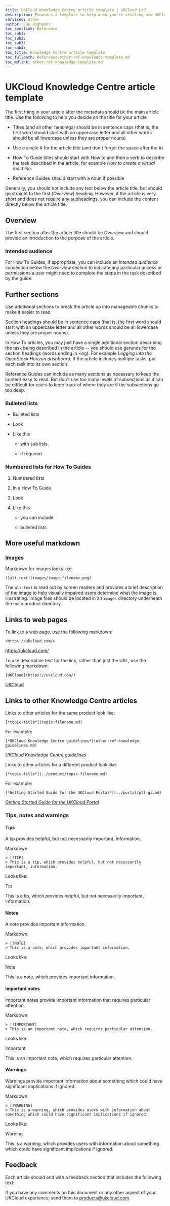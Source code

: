 ```yaml
---
title: UKCloud Knowledge Centre article template | UKCloud Ltd
description: Provides a template to help when you're creating new UKCloud Knowledge Centre articles
services: other
author: Sue Highmoor
toc_rootlink: Reference
toc_sub1: 
toc_sub2:
toc_sub3:
toc_sub4:
toc_title: Knowledge Centre article template
toc_fullpath: Reference/other-ref-knowledge-template.md
toc_mdlink: other-ref-knowledge-template.md
---
```


# UKCloud Knowledge Centre article template

The first thing in your article after the metadata should be the main article title. Use the following to help you decide on the title for your article

- Titles (and all other headings) should be in sentence caps (that is, the first word should start with an uppercase letter and all other words should be all lowercase unless they are proper nouns)

- Use a single # for the article title (and don't forget the space after the #)

- How To Guide titles should start with How to and then a verb to describe the task described in the article, for example *How to create a virtual machine*.

- Reference Guides should start with a noun if possible

Generally, you should not include any text below the article title, but should go straight to the first (*Overview*) heading. However, if the article is very short and does not require any subheadings, you can include the content directly below the article title.

## Overview

The first section after the article title should be *Overview* and should provide an introduction to the purpose of the article.

### Intended audience

For How To Guides, if appropriate, you can include an *Intended audience* subsection below the *Overview* section to indicate any particular access or permissions a user might need to complete the steps in the task described by the guide.

## Further sections

Use additional sections to break the article up into manageable chunks to make it easier to read.

Section headings should be in sentence caps (that is, the first word should start with an uppercase letter and all other words should be all lowercase unless they are proper nouns).

In How To articles, you may just have a single additional section describing the task being described in the article -- you should use gerunds for the section headings (words ending in -ing). For example *Logging into the OpenStack Horizon dashboard*. If the article includes multiple tasks, put each task into its own section.

Reference Guides can include as many sections as necessary to keep the content easy to read. But don't use too many levels of subsections as it can be difficult for users to keep track of where they are if the subsections go too deep.

### Bulleted lists

- Bulleted lists

- Look

- Like this

  - with sub lists

  - if required

### Numbered lists for How To Guides

1. Numbered lists

2. In a How To Guide

3. Look

4. Like this

    - you can include

    - bulleted lists

## More useful markdown

### Images

Markdown for images looks like:

    ![alt-text](images/image-filename.png)

The `alt-text` is read out by screen readers and provides a brief description of the image to help visually impaired users determine what the image is illustrating. Image files should be located in an `images` directory underneath the main product directory.

## Links to web pages

To link to a web page, use the following markdown:

    <https://ukcloud.com/>

<https://ukcloud.com/>

To use descriptive text for the link, rather than just the URL, use the following markdown:

    [UKCloud](https://ukcloud.com/)

[UKCloud](https://ukcloud.com/)

## Links to other Knowledge Centre articles

Links to other articles for the same product look like:

    [*topic-title*](topic-filename.md)

For example:

    [*UKCloud Knowledge Centre guidelines*](other-ref-knowledge-guidelines.md)

[*UKCloud Knowledge Centre guidelines*](other-ref-knowledge-guidelines.md)

Links to other articles for a different product look like:

    [*topic-title*](../product/topic-filename.md)

For example:

    [*Getting Started Guide for the UKCloud Portal*](../portal/ptl-gs.md)

[*Getting Started Guide for the UKCloud Portal*](../portal/ptl-gs.md)

### Tips, notes and warnings

#### Tips

A tip provides helpful, but not necessarily important, information.

Markdown:

    > [!TIP]
    > This is a tip, which provides helpful, but not necessarily important, information.

Looks like:

> [!TIP]
> This is a tip, which provides helpful, but not necessarily important, information.

#### Notes

A note provides important information.

Markdown:

    > [!NOTE]
    > This is a note, which provides important information.

Looks like:

> [!NOTE]
> This is a note, which provides important information.

#### Important notes

Important notes provide important information that requires particular attention.

Markdown:

    > [!IMPORTANT]
    > This is an important note, which requires particular attention.

Looks like:

> [!IMPORTANT]
> This is an important note, which requires particular attention.

#### Warnings

Warnings provide important information about something which could have significant implications if ignored.

Markdown:

    > [!WARNING]
    > This is a warning, which provides users with information about something which could have significant implications if ignored.

Looks like:

> [!WARNING]
> This is a warning, which provides users with information about something which could have significant implications if ignored.

## Feedback

Each article should end with a feedback section that includes the following text:

If you have any comments on this document or any other aspect of your UKCloud experience, send them to <products@ukcloud.com>.
